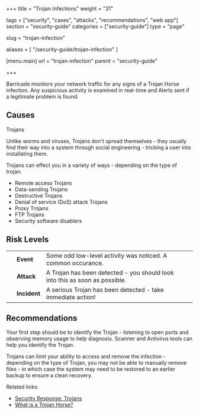 +++
title = "Trojan Infections"
weight = "31"

tags = ["security", "cases", "attacks", "recommendations", "web app"]
section = "security-guide"
categories = ["security-guide"]
type = "page"

slug = "trojan-infection"

aliases = [
    "/security-guide/trojan-infection"
]

[menu.main]
    url = "trojan-infection"
    parent = "security-guide"

+++

Barricade monitors your network traffic for any signs of a Trojan Horse infection. Any suspicious activity is examined in real-time and Alerts sent if a legitimate problem is found.  

## Causes

Trojans

Unlike worms and viruses, Trojans don't spread themselves - they usually find their way into a system through social engineering - tricking a user into installating them.

Trojans can effect you in a variety of ways - depending on the type of trojan:

* Remote access Trojans
* Data-sending Trojans
* Destructive Trojans
* Denial of service (DoS) attack Trojans
* Proxy Trojans
* FTP Trojans
* Security software disablers

## Risk Levels

<table class="risk">
<tbody>
<tr>
<td><em> </em></td>
<td><strong>Event</strong></td>
<td>Some odd low-level activity was noticed. A common occurance.</td>
<td> </td>
</tr>
<tr>
<td><em> </em></td>
<td><strong>Attack</strong></td>
<td>A Trojan has been detected - you should look into this as soon as possible.</td>
</tr>
<tr>
<td><em> </em></td>
<td><strong>Incident</strong></td>
<td>A serious Trojan has been detected - take immediate action!</td>
</tr>
</tbody>
</table>


## Recommendations

Your first step should be to identify the Trojan - listening to open ports and observing memory usage to help diagnosis. Scanner and Antivirus tools can help you identify the Trojan.

Trojans can limit your ability to access and remove the infection - depending on the type of Trojan, you may not be able to manually remove files - in which case the system may need to be restored to an earlier backup to ensure a clean recovery.


Related links:

* [Security Response: Trojans](http://www.symantec.com/security_response/landing/threats.jsp)
* [What is a Trojan Horse?](http://antivirus.about.com/b/2006/05/31/whats-a-trojan-horse-virus.htm)
